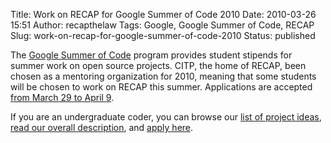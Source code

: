 Title: Work on RECAP for Google Summer of Code 2010
Date: 2010-03-26 15:51
Author: recapthelaw
Tags: Google, Google Summer of Code, RECAP
Slug: work-on-recap-for-google-summer-of-code-2010
Status: published

The [Google Summer of Code](http://code.google.com/soc/) program
provides student stipends for summer work on open source projects. CITP,
the home of RECAP, been chosen as a mentoring organization for 2010,
meaning that some students will be chosen to work on RECAP this summer.
Applications are accepted [from March 29 to April
9](http://socghop.appspot.com/document/show/gsoc_program/google/gsoc2010/faqs#timeline).

If you are an undergraduate coder, you can browse our [list of project
ideas](http://sites.google.com/site/citpgsoc/), [read our overall
description](http://socghop.appspot.com/gsoc/org/show/google/gsoc2010/princetoncitp),
and [apply here](http://socghop.appspot.com/).
